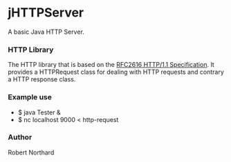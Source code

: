 jHTTPServer
===========

A basic Java HTTP Server. 

<h3>HTTP Library</h3>


The HTTP library that is based on the <a href="http://www.ietf.org/rfc/rfc2616.txt">RFC2616 HTTP/1.1 Specification</a>. It provides a HTTPRequest class for dealing with HTTP requests and contrary a HTTP response class.

<h3>Example use</h3>

  - $ java Tester &
  - $ nc localhost 9000 < http-request

<h3>Author</h3>

Robert Northard
